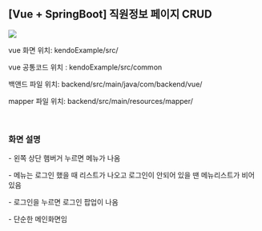 <h2>[Vue + SpringBoot] 직원정보 페이지 CRUD</h2>
<img src="https://github.com/sls0263/Vue-SpringBoot-CRUD/assets/107562213/7e343352-149f-4d5b-b956-82c89d8732c6">
<p>vue 화면 위치: kendoExample/src/</p>
<p>vue 공통코드 위치 : kendoExample/src/common</p>
<p>백앤드 파일 위치: backend/src/main/java/com/backend/vue/</p>
<p>mapper 파일 위치: backend/src/main/resources/mapper/</p>
<br/>
<h3>화면 설명</h3>
<p>- 왼쪽 상단 햄버거 누르면 메뉴가 나옴</p>
<p>- 메뉴는 로그인 했을 때 리스트가 나오고 로그인이 안되어 있을 땐 메뉴리스트가 비어있음</p>
<p>- 로그인을 누르면 로그인 팝업이 나옴</p>
<p>- 단순한 메인화면임</p>
